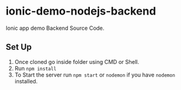 # ionic-demo-nodejs-backend
Ionic app demo Backend Source Code.

## Set Up

1. Once cloned go inside folder using CMD or Shell.
2. Run `npm install`
3. To Start the server run `npm start` or `nodemon` if you have `nodemon` installed.
